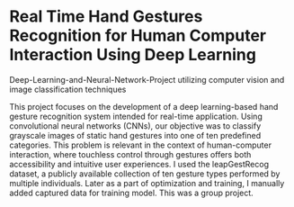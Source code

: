 # Real Time Hand Gestures Recognition for Human Computer Interaction Using Deep Learning

Deep-Learning-and-Neural-Network-Project utilizing computer vision and image classification techniques

This project focuses on the development of a deep learning-based hand gesture recognition system intended for real-time application. Using convolutional neural networks (CNNs), our objective was to classify grayscale images of static hand gestures into one of ten predefined categories. This problem is relevant in the context of human-computer interaction, where touchless control through gestures offers both accessibility and intuitive user experiences. I used the leapGestRecog dataset, a publicly available collection of ten gesture types performed by multiple individuals. Later as a part of optimization and training, I manually added captured data for training model. This was a group project.
